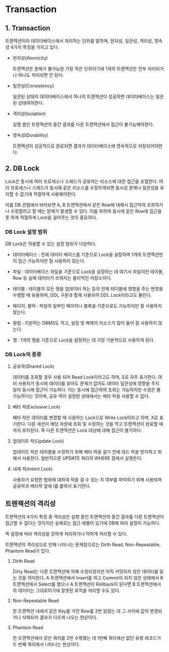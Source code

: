 # Transaction

## 1. Transaction

트랜잭션이라 데이터베이스에서 처리하는 단위를 말하며, 원자성, 일관성, 격리성, 영속성 4가지 특징을 가지고 있다.

- 원자성(Atomicity)

  트랜잭션은 분해가 불가능한 가장 작은 단위이기에 1개의 트랜잭션은 전부 처리되거나 하나도 처리되면 안 된다.

- 일관성(Consistency)

  일관된 상태의 데이터베이스에서 하나의 트랜잭션이 성공하면 데이터베이스는 일관된 상태여야한다.

- 격리성(Isolation)

  실행 중인 트랜잭션의 중간 결과를 다른 트랜잭션에서 접근이 불가능해야한다.

- 영속성(Durability)

  트랜잭션이 성공적으로 완료되면 결과가 데이터베이스에 영속적으로 저장되어야한다.

## 2. DB Lock

Lock은 동시에 여러 프로세스나 스레드가 공유하는 리소스에 대한 접근을 조절한다. 여러 프로세스나 스레드가 동시에 같은 리소스를 수정하게되면 동시성 문제나 일관성을 유지할 수 없기에 적절하게 사용해야한다.

이를 DB 관점에서 바라보면 A, B 트랜잭션에서 같은 Row에 대해서 접근하여 조회하거나 수정할려고 할 때는 문제가 발생할 수 있다. 이를 위하여 동시에 같은 Row에 접근을 못 하게 적절하게 Lock을 걸어주는 것이 중요하다.

### DB Lock 설정 범위

DB Lock은 적용할 수 있는 설정 범위가 다양하다.

- 데이터베이스 : 전체 데이터 베이스를 기준으로 Lock을 설정하며 1개의 트랜잭션만이 접근 가능하지만 잘 사용하지 않는다.

- 파일 : 데이터베이스 파일을 기준으로 Lock을 설정하는 데 여기서 파일이란 테이블, Row 등 실제 데이터가 쓰여지는 물리적인 저장소이다.

- 테이블 : 테이블의 모든 행을 업데이터 하는 등의 전체 테이블에 영향을 주는 변경을 수행할 때 유용하며, DDL 구문과 함께 사용되어 DDL Lock이라고도 불린다.

- 페이지, 블럭 : 파일의 일부인 페이지나 블록을 기준으로도 가능하지만 잘 사용하지 않는다.

- 컬럼 : 지원하는 DBMS도 적고, 설정 및 해제의 리소스가 많이 들어 잘 사용하지 않는다.

- 행 : 1개의 행을 기준으로 Lock을 설정하는 데 가장 기본적으로 사용하게 된다.

### DB Lock의 종류

1. 공유락(Shared Lock)

   데이터를 조회할 경우 사용 되어 Read Lock이라고도 하며, S로 자주 표기한다. 여러 사용자가 동시에 데이터를 읽어도 문제가 없어도 데이터 일관성에 영향을 주지 않아 동시에 접근이 가능하다. 이는 동시에 접근하여 조회는 가능하지만 수정은 불가능하다는 것이며, 공유 락이 설정된 상태에서는 베타 락을 사용할 수 없다.

2. 베타 락(Exclusive Lock)

   베타 락은 데이터를 변경할 때 사용하는 Lock으로 Write Lock이라고 하며, X로 표기한다. 다른 세션이 해당 자원에 조회 및 수정하는 것을 막고 트랜잭션이 완료할 때까지 유지된다. 즉 다른 트랜잭션은 Lock 대상에 대해 접근이 불가하다.

3. 업데이트 락(Update Lock)

   업데이트 락은 테이블을 수정하기 위해 베타 락을 걸기 전에 데드 락을 방지하고 위해서 사용한다. 일반적으론 UPDATE 쿼리의 WHERE 절에서 실행돈다.

4. 내재 락(Intent Lock)

   사용자가 요청한 범위에 대하여 락을 걸 수 있는 지 여부를 파악하기 위해 사용되며 공유락과 베타락 앞에 I를 붙여서 표기한다.

## 트랜잭션의 격리성

트랜잭션의 4가지 특징 중 격리성은 실행 중인 트랜잭션의 중간 결과를 다른 트랜잭션이 접근할 수 없다는 것이지만 실제로는 접근 레벨이 있기에 DB에 따라 설정이 가능하다.

즉 설정에 따라 격리성을 강하게 처리하거나 약하게 처리할 수 있다.

트랜잭션의 격리성으로 인해 나타나는 문제점으로는 Dirth Read, Non-Repeatable, Phantom Read가 있다.

1. Dirth Read

   Dirty Read는 다른 트랜잭션에 의해 수정되었지만 아직 커밋되지 않은 데이터를 읽는 것을 의미한다. A 트랜잭션에서 Insert를 하고 Commit이 되지 않은 상태에서 B 트랜잭션에서 Select를 했으나 A 트랜잭션이 Rollback이 된다면 B 트랜잭션에서의 데이터는 그대로이기에 잘못된 로직을 처리할 수도 있다.

2. Non-Repeatable Read

   한 트랜잭션 내에서 같은 Key를 가진 Row를 2번 읽었는 데 그 사이에 값이 변경되거나 삭제되어 결과가 다르게 나오는 현상이다.

3. Phantom Read

   한 트랜잭션에서 같은 쿼리를 2번 수행했는 데 1번째 쿼리에선 없던 유령 레코드가 두 번쨰 쿼리에서 나타나는 현상이다.

